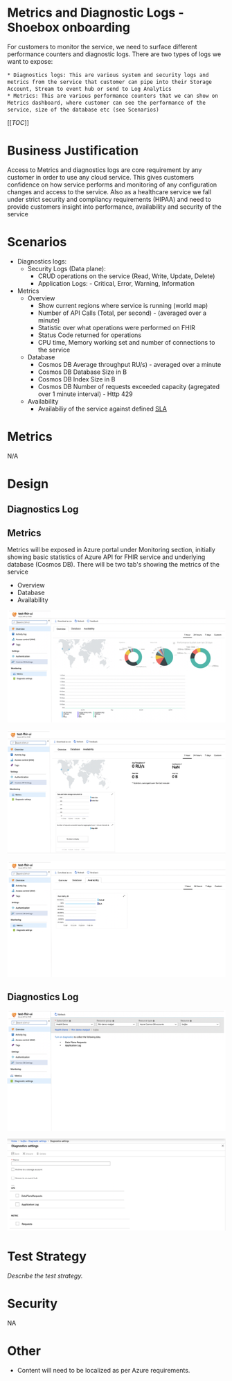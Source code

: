 # Metrics and Diagnostic Logs - Shoebox onboarding

For customers to monitor the service, we need to surface different performance counters and diagnostic logs. There are two types of logs we want to expose:
	
	* Diagnostics logs: This are various system and security logs and metrics from the service that customer can pipe into their Storage Account, Stream to event hub or send to Log Analytics
	* Metrics: This are various performance counters that we can show on Metrics dashboard, where customer can see the performance of the service, size of the database etc (see Scenarios)

[[_TOC_]]

# Business Justification

Access to Metrics and diagnostics logs are core requirement by any customer in order to use any cloud service. This gives customers confidence on how service performs and monitoring of any configuration changes and access to the service. Also as a healthcare service we fall under strict security and compliancy requirements (HIPAA) and need to provide customers insight into performance, availability and security of the service

# Scenarios

* Diagnostics logs:
    + Security Logs (Data plane):
        - CRUD operations on the service (Read, Write, Update, Delete)
		+ Application Logs:
				- Critical, Error, Warning, Information
* Metrics
	+ Overview
		- Show current regions where service is running (world map)
        - Number of API Calls (Total, per second) - (averaged over a minute)
        - Statistic over what operations were performed on FHIR
        - Status Code returned for operations
        - CPU time, Memory working set and number of connections to the service
	+ Database
		- Cosmos DB Average throughput RU/s) - averaged over a minute
        - Cosmos DB Database Size in B 
        - Cosmos DB Index Size in B 
        - Cosmos DB Number of requests exceeded capacity (agregated over 1 minute interval) - Http 429
	+ Availability
        - Availabiliy of the service against defined [SLA](../roadmap/SLA.md#introduction)

# Metrics

N/A


# Design

## Diagnostics Log


## Metrics

Metrics will be exposed in Azure portal under Monitoring section, initially showing basic statistics of Azure API for FHIR service and underlying database (Cosmos DB). There will be two tab's showing the metrics of the service

* Overview
* Database
* Availability

![](media/MetricsCosmosDBover.png)

![](media/MetricsCosmosDBdata.png)

![](media/MetricsCosmosDBaval.png)

## Diagnostics Log

![](media/DiagnosticOver.png)

![](media/DiagnosticDet.png)


# Test Strategy

*Describe the test strategy.*

# Security

NA

# Other

* Content will need to be localized as per Azure requirements.
